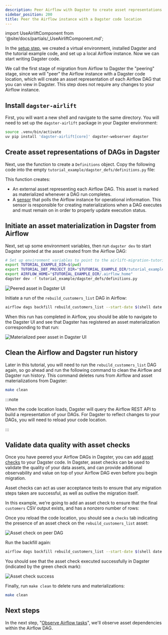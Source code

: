 ```yaml
---
description: Peer Airflow with Dagster to create asset representations of Airflow DAGs using dagster-airlift.
sidebar_position: 200
title: Peer the Airflow instance with a Dagster code location
---
```


import UseAirliftComponent from '@site/docs/partials/\_UseAirliftComponent.md';

<UseAirliftComponent />

In the [setup step](/migration/airflow-to-dagster/airlift-v1/task-level-migration/setup), we created a virtual environment, installed Dagster and the tutorial example code, and set up a local Airflow instance. Now we can start writing Dagster code.

We call the first stage of migration from Airflow to Dagster the "peering" stage, since we will "peer" the Airflow instance with a Dagster code location, which will create an asset representation of each Airflow DAG that you can view in Dagster. This step does not require any changes to your Airflow instance.

## Install `dagster-airlift`

First, you will want a new shell and navigate to the same directory. You will need to set up the `dagster-airlift` package in your Dagster environment:

```bash
source .venv/bin/activate
uv pip install 'dagster-airlift[core]' dagster-webserver dagster
```

## Create asset representations of DAGs in Dagster

Next, use the <PyObject section="libraries" module="dagster_airlift" object="core.build_defs_from_airflow_instance" displayText="build_defs_from_airflow_instance" /> function to create a `Definitions` object. Copy the following code into the empty `tutorial_example/dagster_defs/definitions.py` file:

<CodeExample path="airlift-migration-tutorial/tutorial_example/dagster_defs/stages/peer.py" language="python" />

This function creates:

- An external asset representing each Airflow DAG. This asset is marked as materialized whenever a DAG run completes.
- A [sensor](/guides/automate/sensors/) that polls the Airflow instance for operational information. This sensor is responsible for creating materializations when a DAG executes and must remain on in order to properly update execution status.

## Initiate an asset materialization in Dagster from Airflow

Next, set up some environment variables, then run `dagster dev` to start Dagster pointed at the asset created from the Airflow DAG:

```bash
# Set up environment variables to point to the airlift-migration-tutorial directory on your machine
export TUTORIAL_EXAMPLE_DIR=$(pwd)
export TUTORIAL_DBT_PROJECT_DIR="$TUTORIAL_EXAMPLE_DIR/tutorial_example/shared/dbt"
export AIRFLOW_HOME="$TUTORIAL_EXAMPLE_DIR/.airflow_home"
dagster dev -f tutorial_example/dagster_defs/definitions.py
```

<img src="/images/integrations/airlift/peer.svg" alt="Peered asset in Dagster UI" />

Initiate a run of the `rebuild_customers_list` DAG in Airflow:

```bash
airflow dags backfill rebuild_customers_list --start-date $(shell date +"%Y-%m-%d")
```

When this run has completed in Airflow, you should be able to navigate to the Dagster UI and see that Dagster has registered an asset materialization corresponding to that run:

<img src="/images/integrations/airlift/peer_materialize.svg" alt="Materialized peer asset in Dagster UI" />

## Clean the Airflow and Dagster run history

Later in this tutorial, you will need to run the `rebuild_customers_list` DAG again, so go ahead and run the following command to clean the Airflow and Dagster run history. This command deletes runs from Airflow and asset materializations from Dagster:

```bash
make clean
```

:::note

When the code location loads, Dagster will query the Airflow REST API to build a representation of your DAGs. For Dagster to reflect changes to your DAGs, you will need to reload your code location.

:::

## Validate data quality with asset checks

Once you have peered your Airflow DAGs in Dagster, you can add [asset checks](/guides/test/asset-checks) to your Dagster code. In Dagster, asset checks can be used to validate the quality of your data assets, and can provide additional observability and value on top of your Airflow DAG even before you begin migration.

Asset checks can act as user acceptance tests to ensure that any migration steps taken are successful, as well as outlive the migration itself.

In this example, we're going to add an asset check to ensure that the final `customers` CSV output exists, and has a nonzero number of rows:

<CodeExample
  path="airlift-migration-tutorial/tutorial_example/dagster_defs/stages/peer_with_check.py"
  language="python"
/>

Once you reload the code location, you should see a `checks` tab indicating the presence of an asset check on the `rebuild_customers_list` asset:

![Asset check on peer DAG](/images/integrations/airlift/asset_check_peered_dag.png)

Run the backfill again:

```bash
airflow dags backfill rebuild_customers_list --start-date $(shell date +"%Y-%m-%d")
```

You should see that the asset check executed successfully in Dagster (indicated by the green check mark):

![Asset check success](/images/integrations/airlift/peer_check_success.png)

Finally, run `make clean` to delete runs and materializations:

```bash
make clean
```

## Next steps

In the next step, "[Observe Airflow tasks](/migration/airflow-to-dagster/airlift-v1/task-level-migration/observe)", we'll observe asset dependencies within the Airflow DAG.
